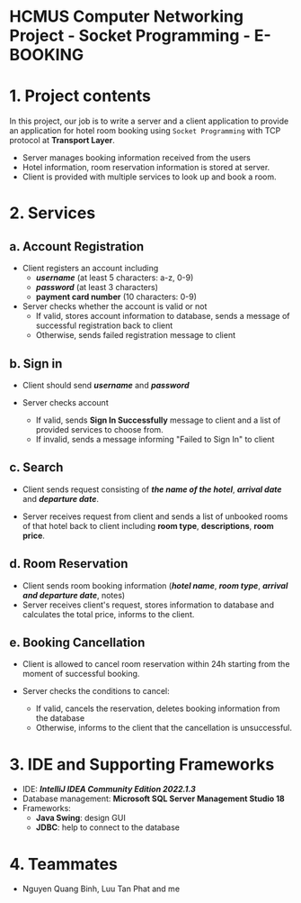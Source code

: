 # HCMUS Computer Networking Project - Socket Programming - E-BOOKING

# 1. Project contents
In this project, our job is to write a server and a client application to provide an application for hotel room booking  using `Socket Programming` with TCP protocol at **Transport Layer**.
- Server manages booking information received from the users
- Hotel information, room reservation information is stored at server.
- Client is provided with multiple services to look up and book a room.

# 2. Services
## a. Account Registration
- Client registers an account including 
    - ***username*** (at least 5 characters: a-z, 0-9)
    - ***password*** (at least 3 characters)
    - **payment card number** (10 characters: 0-9)
- Server checks whether the account is valid or not
    - If valid, stores account information to database, sends a message of successful registration back to client
    - Otherwise, sends failed registration message to client

## b. Sign in
- Client should send ***username*** and ***password***

- Server checks account
    - If valid, sends **Sign In Successfully** message to client and a list of provided services to choose from.
    - If invalid, sends a message informing "Failed to Sign In" to client

## c. Search
- Client sends request consisting of ***the name of the hotel***, ***arrival date*** and ***departure date***.

- Server receives request from client and sends a list of unbooked rooms of that hotel back to client including **room type**, **descriptions**, **room price**.

## d. Room Reservation
- Client sends room booking information (***hotel name***, ***room type***, ***arrival and departure date***, notes)
- Server receives client's request, stores information to database and calculates the total price, informs to the client.


## e. Booking Cancellation
- Client is allowed to cancel room reservation within 24h starting from the moment of successful booking.

- Server checks the conditions to cancel:
    - If valid, cancels the reservation, deletes booking information from the database
    - Otherwise, informs to the client that the cancellation is unsuccessful.

# 3. IDE and Supporting Frameworks
- IDE: ***IntelliJ IDEA Community Edition 2022.1.3***
- Database management: **Microsoft SQL Server Management
Studio 18**
- Frameworks:
    - **Java Swing**: design GUI
    - **JDBC**: help to connect to the database

# 4. Teammates
- Nguyen Quang Binh, Luu Tan Phat and me